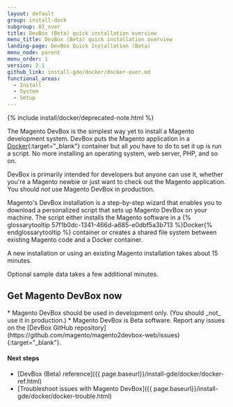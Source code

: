 ```yaml
---
layout: default
group: install-dock
subgroup: 01_over
title: DevBox (Beta) quick installation overview
menu_title: DevBox (Beta) quick installation overview
landing-page: DevBox Quick Installation (Beta)
menu_node: parent
menu_order: 1
version: 2.1
github_link: install-gde/docker/docker-over.md
functional_areas:
  - Install
  - System
  - Setup
---
```


{% include install/docker/deprecated-note.html %}

The Magento DevBox is the simplest way yet to install a Magento development system. DevBox puts the Magento application in a [Docker](https://www.docker.com){:target="_blank"} container but all _you_ have to do to set it up is run a script. No more installing an operating system, web server, PHP, and so on.

DevBox is primarily intended for developers but anyone can use it, whether you're a Magento newbie or just want to check out the Magento application. You should _not_ use Magento DevBox in production.

Magento's DevBox installation is a step-by-step wizard that enables you to download a personalized script that sets up Magento DevBox on your machine. The script either installs the Magento software in a {% glossarytooltip 57f1b0dc-1341-466d-a685-e0dbf5a3b713 %}Docker{% endglossarytooltip %} container or creates a shared file system between existing Magento code and a Docker container.

A new installation or using an existing Magento installation takes about 15 minutes.

Optional sample data takes a few additional minutes.

## Get Magento DevBox now
<div class="bs-callout bs-callout-info" id="info" markdown="1">
*   Magento DevBox should be used in development only. (You should _not_ use it in production.)
*   Magento DevBox is Beta software. Report any issues on the [DevBox GitHub repository](https://github.com/magento/magento2devbox-web/issues){:target="_blank"}.
</div>

#### Next steps
*   [DevBox (Beta) reference]({{ page.baseurl}}/install-gde/docker/docker-ref.html)
*   [Troubleshoot issues with Magento DevBox]({{ page.baseurl}}/install-gde/docker/docker-trouble.html)
